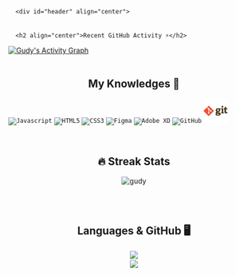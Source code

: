 
      <div id="header" align="center">
  
       
      <h2 align="center">Recent GitHub Activity ⚡</h2>
   <a href="https://github.com/littlegudy"><img alt="Gudy's Activity Graph" src="https://activity-graph.herokuapp.com/graph?username=littlegudy&custom_title=Gudy's%20Contribution%20Graph&theme=dracula" /></a>
    <br>
    <br>
    
  <h2 align="center">My Knowledges 🧠</h2>

<code><img alt="Javascript" src="https://img.icons8.com/color/48/000000/javascript.png"/></code>
<code><img alt="HTML5" src="https://img.icons8.com/color/48/000000/html-5.png"/></code>
<code><img alt="CSS3" src="https://img.icons8.com/color/48/000000/css3.png"/></code>
<code><img height="48" src="https://cdn2.downdetector.com/static/uploads/logo/figma2.png" alt="Figma"/></code>
<code><img height="48" src="https://upload.wikimedia.org/wikipedia/commons/thumb/c/c2/Adobe_XD_CC_icon.svg/788px-Adobe_XD_CC_icon.svg.png" alt="Adobe XD"/></code>
<code><img height="48" src="https://cdn3.iconfinder.com/data/icons/inficons/512/github.png" alt="GitHub"/></code>
<code><img height="48" src="https://raw.githubusercontent.com/github/explore/80688e429a7d4ef2fca1e82350fe8e3517d3494d/topics/git/git.png" alt="Git"/></code>
</div>
  <br>

<div align="center">
    <h2>🔥 Streak Stats</h2>
<p align="center"><img src="https://github-readme-streak-stats.herokuapp.com/?user=littlegudy&theme=dracula" alt="gudy" /></p>
    <br>
    <br>
  
  <h2 align="center">Languages & GitHub 🖥</h2>
<p align="center">
   <a href="https://github.com/littlegudy">
    <img
      align="center"
      height="150em"
      src="https://github-readme-stats.vercel.app/api/top-langs/?username=littlegudy&show_icons=true&include_all_commits=true&count_private=true&layout=compact&theme=dracula"
    />
  </a><br>
  <a href="https://github.com/littlegudy">
    <img
      align="center"
      height="150em"
      src="https://github-readme-stats.vercel.app/api?username=littlegudy&show_icons=true&include_all_commits=true&count_private=true&theme=dracula"
    />
  </a>
</p>
</div>
  <br>
    <br>


